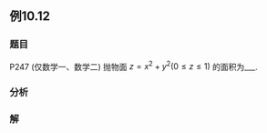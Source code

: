 ## 例10.12
### 题目
P247 (仅数学一、数学二) 抛物面 $z = {x}^{2} + {y}^{2}( {0 \leq z \leq 1})$ 的面积为___.
### 分析

### 解